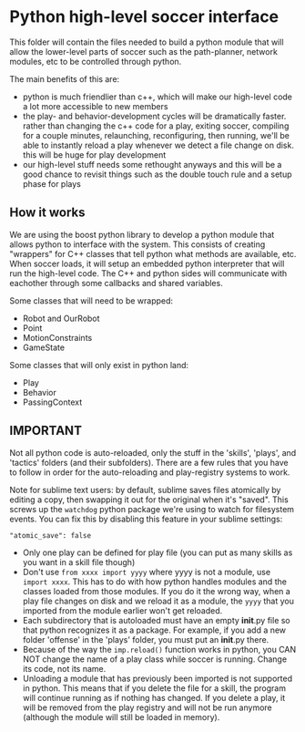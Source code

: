 
# Python high-level soccer interface

This folder will contain the files needed to build a python module that will allow the lower-level parts of soccer such as the path-planner, network modules, etc to be controlled through python.

The main benefits of this are:

* python is much friendlier than c++, which will make our high-level code a lot more accessible to new members
* the play- and behavior-development cycles will be dramatically faster. rather than changing the c++ code for a play, exiting soccer, compiling for a couple minutes, relaunching, reconfiguring, then running, we'll be able to instantly reload a play whenever we detect a file change on disk. this will be huge for play development
* our high-level stuff needs some rethought anyways and this will be a good chance to revisit things such as the double touch rule and a setup phase for plays


## How it works

We are using the boost python library to develop a python module that allows python to interface with the system.  This consists of creating "wrappers" for C++ classes that tell python what methods are available, etc.  When soccer loads, it will setup an embedded python interpreter that will run the high-level code.  The C++ and python sides will communicate with eachother through some callbacks and shared variables.

Some classes that will need to be wrapped:

* Robot and OurRobot
* Point
* MotionConstraints
* GameState


Some classes that will only exist in python land:

* Play
* Behavior
* PassingContext



## IMPORTANT

Not all python code is auto-reloaded, only the stuff in the 'skills', 'plays', and 'tactics' folders (and their subfolders).  There are a few rules that you have to follow in order for the auto-reloading and play-registry systems to work.

Note for sublime text users: by default, sublime saves files atomically by editing a copy, then swapping it out for the original when it's "saved".  This screws up the `watchdog` python package we're using to watch for filesystem events.  You can fix this by disabling this feature in your sublime settings:

`"atomic_save": false`


* Only one play can be defined for play file (you can put as many skills as you want in a skill file though)
* Don't use `from xxxx import yyyy` where yyyy is not a module, use `import xxxx`.  This has to do with how python handles modules and the classes loaded from those modules.  If you do it the wrong way, when a play file changes on disk and we reload it as a module, the `yyyy` that you imported from the module earlier won't get reloaded.
* Each subdirectory that is autoloaded must have an empty __init__.py file so that python recognizes it as a package.  For example, if you add a new folder 'offense' in the 'plays' folder, you must put an __init__.py there.
* Because of the way the `imp.reload()` function works in python, you CAN NOT change the name of a play class while soccer is running.  Change its code, not its name.
* Unloading a module that has previously been imported is not supported in python.  This means that if you delete the file for a skill, the program will continue running as if nothing has changed.  If you delete a play, it will be removed from the play registry and will not be run anymore (although the module will still be loaded in memory).
